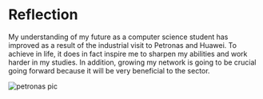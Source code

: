 # Reflection
My understanding of my future as a computer science student has improved as a result of the industrial visit to Petronas and Huawei. To achieve in life, it does in fact inspire me to sharpen my abilities and work harder in my studies. In addition, growing my network is going to be crucial going forward because it will be very beneficial to the sector.

![petronas pic](https://github.com/aflahh12/Year-1-SEM-1/assets/147508136/37906872-bbf9-4e5e-8088-758ad3e567bd)

